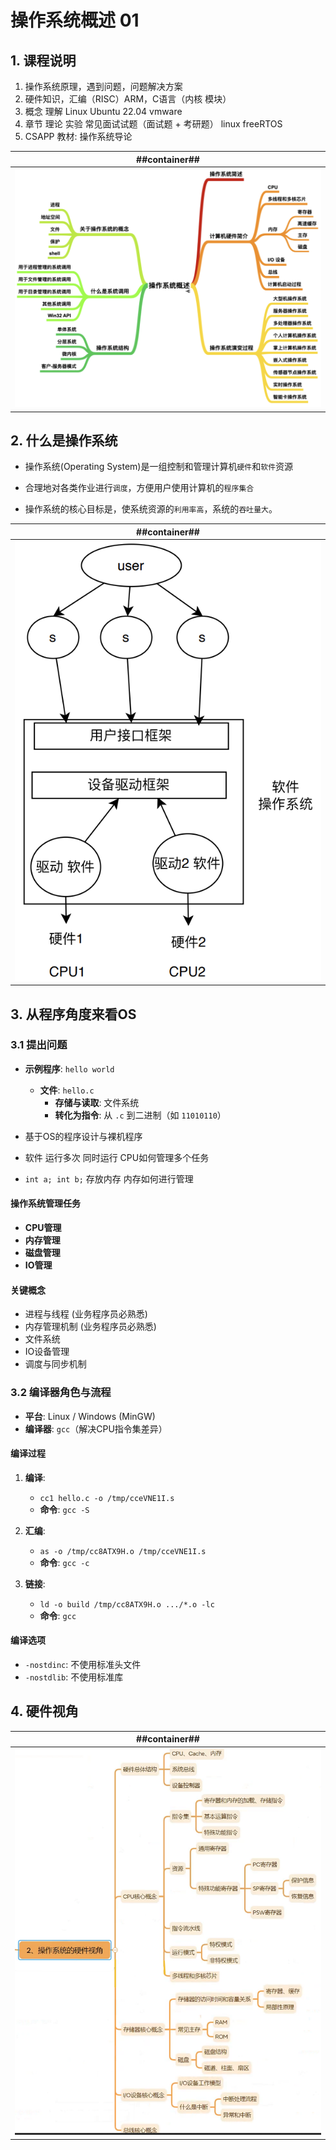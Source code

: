 # 操作系统概述 01
## 1. 课程说明
1. 操作系统原理，遇到问题，问题解决方案
2. 硬件知识，汇编（RISC）ARM，C语⾔（内核 模块）
3. 概念 理解 Linux Ubuntu 22.04 vmware
4. 章节 理论 实验 常见面试试题（面试题 + 考研题）
linux  freeRTOS
5. CSAPP 教材: 操作系统导论

| ##container## |
|:--:|
|![Clip_2024-09-23_22-59-57.png ##w800##](./Clip_2024-09-23_22-59-57.png)|

## 2. 什么是操作系统
- 操作系统(Operating System)是一组控制和管理计算机`硬件`和`软件`资源

- 合理地对各类作业进行`调度`，方便用户使用计算机的`程序集合`

- 操作系统的核心目标是，使系统资源的`利用率高`，系统的`吞吐量大`。

| ##container## |
|:--:|
|![Clip_2024-09-23_22-59-03.png ##w350##](./Clip_2024-09-23_22-59-03.png)|

## 3. 从程序角度来看OS
### 3.1 提出问题
- **示例程序**: `hello world`
  - **文件**: `hello.c`
    - **存储与读取**: 文件系统
    - **转化为指令**: 从 `.c` 到二进制（如 `11010110`）

- 基于OS的程序设计与裸机程序

- 软件 运行多次 同时运⾏ CPU如何管理多个任务

- `int a; int b;` 存放内存 内存如何进⾏管理

#### 操作系统管理任务
- **CPU管理**
- **内存管理**
- **磁盘管理**
- **IO管理**

#### 关键概念
- 进程与线程 (业务程序员必熟悉)
- 内存管理机制 (业务程序员必熟悉)
- 文件系统
- IO设备管理
- 调度与同步机制

### 3.2 编译器角色与流程
- **平台**: Linux / Windows (MinGW)
- **编译器**: `gcc`（解决CPU指令集差异）

#### 编译过程
1. **编译**: 
   - `cc1 hello.c -o /tmp/cceVNE1I.s`
   - **命令**: `gcc -S`
   
2. **汇编**: 
   - `as -o /tmp/cc8ATX9H.o /tmp/cceVNE1I.s`
   - **命令**: `gcc -c`
   
3. **链接**: 
   - `ld -o build /tmp/cc8ATX9H.o .../*.o -lc`
   - **命令**: `gcc`

#### 编译选项
- `-nostdinc`: 不使用标准头文件
- `-nostdlib`: 不使用标准库

## 4. 硬件视角

| ##container## |
|:--:|
|![Clip_2024-09-28_16-20-39.png ##w600##](./Clip_2024-09-28_16-20-39.png)|
